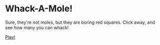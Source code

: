 Whack-A-Mole!
===========

Sure, they're not moles, but they are boring red squares.  Click away, and see how many you can whack!

[Play!][1]


[1]: https://htmlpreview.github.io/?https://github.com/kinsona/assignment_module_pattern/blob/master/whackamole.html